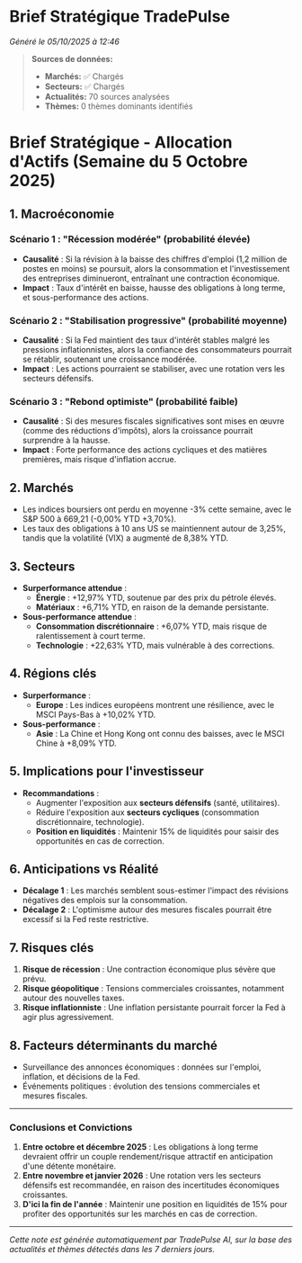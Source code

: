 # Brief Stratégique TradePulse

*Généré le 05/10/2025 à 12:46*

> **Sources de données:**
> - **Marchés:** ✅ Chargés
> - **Secteurs:** ✅ Chargés
> - **Actualités:** 70 sources analysées
> - **Thèmes:** 0 thèmes dominants identifiés

# Brief Stratégique - Allocation d'Actifs (Semaine du 5 Octobre 2025)

## 1. Macroéconomie

### Scénario 1 : "Récession modérée" (probabilité élevée)
- **Causalité** : Si la révision à la baisse des chiffres d'emploi (1,2 million de postes en moins) se poursuit, alors la consommation et l'investissement des entreprises diminueront, entraînant une contraction économique.
- **Impact** : Taux d'intérêt en baisse, hausse des obligations à long terme, et sous-performance des actions.

### Scénario 2 : "Stabilisation progressive" (probabilité moyenne)
- **Causalité** : Si la Fed maintient des taux d'intérêt stables malgré les pressions inflationnistes, alors la confiance des consommateurs pourrait se rétablir, soutenant une croissance modérée.
- **Impact** : Les actions pourraient se stabiliser, avec une rotation vers les secteurs défensifs.

### Scénario 3 : "Rebond optimiste" (probabilité faible)
- **Causalité** : Si des mesures fiscales significatives sont mises en œuvre (comme des réductions d'impôts), alors la croissance pourrait surprendre à la hausse.
- **Impact** : Forte performance des actions cycliques et des matières premières, mais risque d'inflation accrue.

## 2. Marchés
- Les indices boursiers ont perdu en moyenne -3% cette semaine, avec le S&P 500 à 669,21 (-0,00% YTD +3,70%).
- Les taux des obligations à 10 ans US se maintiennent autour de 3,25%, tandis que la volatilité (VIX) a augmenté de 8,38% YTD.

## 3. Secteurs
- **Surperformance attendue** : 
  - **Énergie** : +12,97% YTD, soutenue par des prix du pétrole élevés.
  - **Matériaux** : +6,71% YTD, en raison de la demande persistante.
- **Sous-performance attendue** : 
  - **Consommation discrétionnaire** : +6,07% YTD, mais risque de ralentissement à court terme.
  - **Technologie** : +22,63% YTD, mais vulnérable à des corrections.

## 4. Régions clés
- **Surperformance** : 
  - **Europe** : Les indices européens montrent une résilience, avec le MSCI Pays-Bas à +10,02% YTD.
- **Sous-performance** : 
  - **Asie** : La Chine et Hong Kong ont connu des baisses, avec le MSCI Chine à +8,09% YTD.

## 5. Implications pour l'investisseur
- **Recommandations** :
  - Augmenter l'exposition aux **secteurs défensifs** (santé, utilitaires).
  - Réduire l'exposition aux **secteurs cycliques** (consommation discrétionnaire, technologie).
  - **Position en liquidités** : Maintenir 15% de liquidités pour saisir des opportunités en cas de correction.

## 6. Anticipations vs Réalité
- **Décalage 1** : Les marchés semblent sous-estimer l'impact des révisions négatives des emplois sur la consommation.
- **Décalage 2** : L'optimisme autour des mesures fiscales pourrait être excessif si la Fed reste restrictive.

## 7. Risques clés
1. **Risque de récession** : Une contraction économique plus sévère que prévu.
2. **Risque géopolitique** : Tensions commerciales croissantes, notamment autour des nouvelles taxes.
3. **Risque inflationniste** : Une inflation persistante pourrait forcer la Fed à agir plus agressivement.

## 8. Facteurs déterminants du marché
- Surveillance des annonces économiques : données sur l'emploi, inflation, et décisions de la Fed.
- Événements politiques : évolution des tensions commerciales et mesures fiscales.

---

### Conclusions et Convictions
1. **Entre octobre et décembre 2025** : Les obligations à long terme devraient offrir un couple rendement/risque attractif en anticipation d'une détente monétaire.
2. **Entre novembre et janvier 2026** : Une rotation vers les secteurs défensifs est recommandée, en raison des incertitudes économiques croissantes.
3. **D'ici la fin de l'année** : Maintenir une position en liquidités de 15% pour profiter des opportunités sur les marchés en cas de correction.

---

*Cette note est générée automatiquement par TradePulse AI, sur la base des actualités et thèmes détectés dans les 7 derniers jours.*
